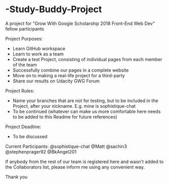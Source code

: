 # -Study-Buddy-Project
A project for "Grow With Google Scholarship 2018 Front-End Web Dev" fellow participants

Project Purposes:
* Learn GitHub workspace
* Learn to work as a team
* Create a test Project, consisting of individual pages from each member of the team
* Successfully combine our pages in a complete website
* Move on to making a real-life project for a third-party
* Share our results on Udacity GWG Forum

Project Rules:
* Name your branches that are not for testing, but to be included in the Project, after your nickname. E.g. mine is sophistique-chat
* To be continued (whatever can make us more comfortable here needs to be added to this Readme for future references)

Project Deadline:
* To be discussed

Current Participants:
@sophistique-chat
@Matt
@sachin3
@stephenprager92
@BkAngel201

If anybody from the rest of our team is registered here and wasn't added to the Collaborators list, please inform me using any convenient way.

Thank you
